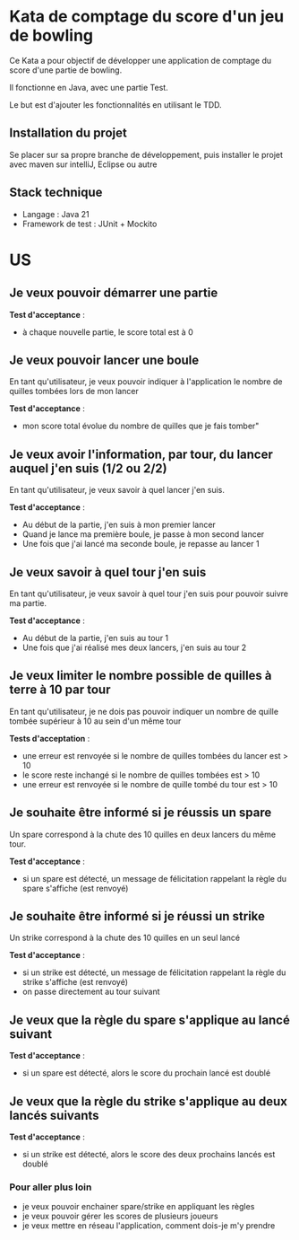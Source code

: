 # Kata de comptage du score d'un jeu de bowling

Ce Kata a pour objectif de développer une application de comptage du score d'une partie de bowling.

Il fonctionne en Java, avec une partie Test.

Le but est d'ajouter les fonctionnalités en utilisant le TDD.
 
## Installation du projet

Se placer sur sa propre branche de développement, puis installer le projet avec maven sur intelliJ, Eclipse ou autre


## Stack technique
 * Langage : Java 21
 * Framework de test : JUnit + Mockito




# US

## Je veux pouvoir démarrer une partie

**Test d'acceptance** :
- à chaque nouvelle partie, le score total est à 0

## Je veux pouvoir lancer une boule

En tant qu'utilisateur, je veux pouvoir indiquer à l'application le nombre de quilles tombées lors de mon lancer

**Test d'acceptance** :
- mon score total évolue du nombre de quilles que je fais tomber"

## Je veux avoir l'information, par tour, du lancer auquel j'en suis (1/2 ou 2/2)

En tant qu'utilisateur, je veux savoir à quel lancer j'en suis.

**Test d'acceptance** :
- Au début de la partie, j'en suis à mon premier lancer
- Quand je lance ma première boule, je passe à mon second lancer
- Une fois que j'ai lancé ma seconde boule, je repasse au lancer 1

## Je veux savoir à quel tour j'en suis

En tant qu'utilisateur, je veux savoir à quel tour j'en suis pour pouvoir suivre ma partie.

**Test d'acceptance** :
- Au début de la partie, j'en suis au tour 1
- Une fois que j'ai réalisé mes deux lancers, j'en suis au tour 2

## Je veux limiter le nombre possible de quilles à terre à 10 par tour

En tant qu'utilisateur, je ne dois pas pouvoir indiquer un nombre de quille tombée supérieur à 10 au sein d'un même tour

**Tests d'acceptation** :
- une erreur est renvoyée si le nombre de quilles tombées du lancer est > 10
- le score reste inchangé si le nombre de quilles tombées est > 10
- une erreur est renvoyée si le nombre de quille tombé du tour est > 10

## Je souhaite être informé si je réussis un spare

Un spare correspond à la chute des 10 quilles en deux lancers du même tour.

**Test d'acceptance** :
- si un spare est détecté, un message de félicitation rappelant la règle du spare s'affiche (est renvoyé)

## Je souhaite être informé si je réussi un strike

Un strike correspond à la chute des 10 quilles en un seul lancé

**Test d'acceptance** :
- si un strike est détecté, un message de félicitation rappelant la règle du strike s'affiche (est renvoyé)
- on passe directement au tour suivant

## Je veux que la règle du spare s'applique au lancé suivant

**Test d'acceptance** :
- si un spare est détecté, alors le score du prochain lancé est doublé

## Je veux que la règle du strike s'applique au deux lancés suivants

**Test d'acceptance** :
- si un strike est détecté, alors le score des deux prochains lancés est doublé

### Pour aller plus loin
- je veux pouvoir enchainer spare/strike en appliquant les règles
- je veux pouvoir gérer les scores de plusieurs joueurs
- je veux mettre en réseau l'application, comment dois-je m'y prendre

